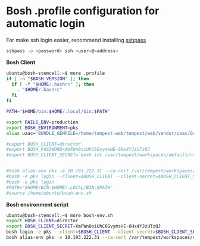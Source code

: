 # Bosh .profile configuration for automatic login

For make ssh login easier, recommend installing [sshpass](https://gist.github.com/arunoda/7790979)

```bash
sshpass -p <password> ssh <user>@<address>
```

**Bosh Client**

```bash
ubuntu@bosh-stemcell:~$ more .profile 
if [ -n "$BASH_VERSION" ]; then
  if [ -f "$HOME/.bashrc" ]; then
    . "$HOME/.bashrc"
  fi
fi

PATH="$HOME/bin:$HOME/.local/bin:$PATH"

export RAILS_ENV=production
export BOSH_ENVIRONMENT=pks
alias uaac='BUNDLE_GEMFILE=/home/tempest-web/tempest/web/vendor/uaac/Gemfile bundle exec uaac'

#export BOSH_CLIENT=director
#export BOSH_PASSWORD=XmFWn8oiUhC6GvymsHE-6Hx4YJzUTzQJ
#export BOSH_CLIENT_SECRET=`bosh int /var/tempest/workspaces/default/root_ca_certificate --vars-env $BOSH_PASSWORD`


#bosh alias-env pks -e 10.193.222.31 --ca-cert /var/tempest/workspaces/default/root_ca_certificate
#bosh -e pks login --client=$BOSH_CLIENT --client-secret=$BOSH_CLIENT_SECRET
#bosh -e pks login
#PATH="$HOME/BIN:$HOME/.LOCAL/BIN:$PATH"
#source /home/ubuntu/bosh-env.sh
```

**Bosh environment script**

```bash
ubuntu@bosh-stemcell:~$ more bosh-env.sh
export BOSH_CLIENT=director
export BOSH_CLIENT_SECRET=XmFWn8oiUhC6GvymsHE-6Hx4YJzUTzQJ
bosh login -e pks --client=$BOSH_CLIENT --client-secret=$BOSH_CLIENT_SECRET
bosh alias-env pks -e 10.193.222.31 --ca-cert /var/tempest/workspaces/default/root_ca_certificate
```
